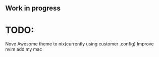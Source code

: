 ## Work in progress
# TODO:
  Nove Awesome theme to nix(currently using customer .config)
  Improve nvim
  add my mac
  
